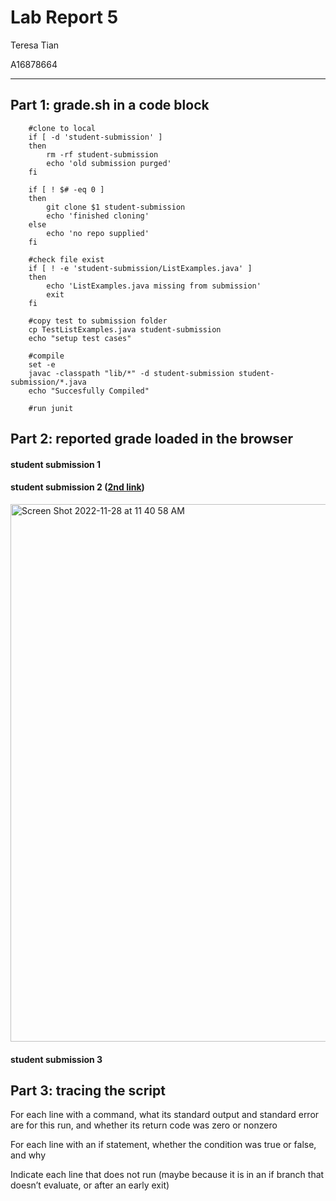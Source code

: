 # Lab Report 5 

Teresa Tian 

A16878664

---

## Part 1: grade.sh in a code block
```
	#clone to local
	if [ -d 'student-submission' ]
	then
		rm -rf student-submission
		echo 'old submission purged'
	fi

	if [ ! $# -eq 0 ]
	then
		git clone $1 student-submission
		echo 'finished cloning'
	else
		echo 'no repo supplied'
	fi

	#check file exist
	if [ ! -e 'student-submission/ListExamples.java' ]
	then
		echo 'ListExamples.java missing from submission'
		exit
	fi

	#copy test to submission folder
	cp TestListExamples.java student-submission 
	echo "setup test cases"

	#compile
	set -e
	javac -classpath "lib/*" -d student-submission student-submission/*.java
	echo "Succesfully Compiled"

	#run junit

```

## Part 2: reported grade loaded in the browser 

#### student submission 1 

#### student submission 2 ([2nd link](https://github.com/ucsd-cse15l-f22/list-methods-corrected))
<img width="860" alt="Screen Shot 2022-11-28 at 11 40 58 AM" src="https://user-images.githubusercontent.com/114328188/204366577-f3398778-07cf-443e-80c6-0e3f28d89701.png">


#### student submission 3


## Part 3: tracing the script

For each line with a command, what its standard output and standard error are for this run, and whether its return code was zero or nonzero

For each line with an if statement, whether the condition was true or false, and why

Indicate each line that does not run (maybe because it is in an if branch that doesn’t evaluate, or after an early exit)
